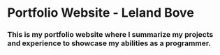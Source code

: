 # Portfolio Website - Leland Bove

### This is my portfolio website where I summarize my projects and experience to showcase my abilities as a programmer. 


